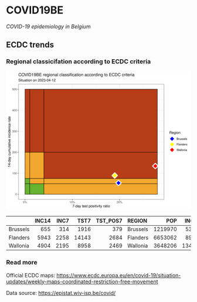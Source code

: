 
# COVID19BE

*COVID-19 epidemiology in Belgium*

## ECDC trends

### Regional classicifation according to ECDC criteria

![](COVID9BE-ecdc-trend.png)

|          | INC14 | INC7 |  TST7 | TST\_POS7 | REGION   |     POP | INC14\_RT |       PR7 |          GR |
| :------- | ----: | ---: | ----: | --------: | :------- | ------: | --------: | --------: | ----------: |
| Brussels |   655 |  314 |  1916 |       379 | Brussels | 1219970 |  53.68984 | 0.1978079 | \-0.0791789 |
| Flanders |  5943 | 2258 | 14143 |      2684 | Flanders | 6653062 |  89.32729 | 0.1897759 | \-0.3872456 |
| Wallonia |  4904 | 2195 |  8958 |      2469 | Wallonia | 3648206 | 134.42223 | 0.2756196 | \-0.1897379 |

### Read more

Official ECDC maps:
<https://www.ecdc.europa.eu/en/covid-19/situation-updates/weekly-maps-coordinated-restriction-free-movement>

Data source: <https://epistat.wiv-isp.be/covid/>
